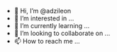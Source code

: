 - 👋 Hi, I’m @adzileon
- 👀 I’m interested in ...
- 🌱 I’m currently learning ...
- 💞️ I’m looking to collaborate on ...
- 📫 How to reach me ...

<!---
adzileon/adzileon is a ✨ special ✨ repository because its `README.md` (this file) appears on your GitHub profile.
You can click the Preview link to take a look at your changes.
--->
